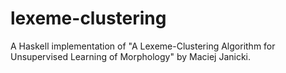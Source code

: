 lexeme-clustering
=================

A Haskell implementation of "A Lexeme-Clustering Algorithm
for Unsupervised Learning of Morphology" by Maciej Janicki.
